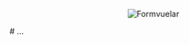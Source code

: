 <p align="center">
<img  src="https://janiskelemen.github.io/formvuelar/site/Formvuelar.svg" alt="Formvuelar" />
</p>
# ...
